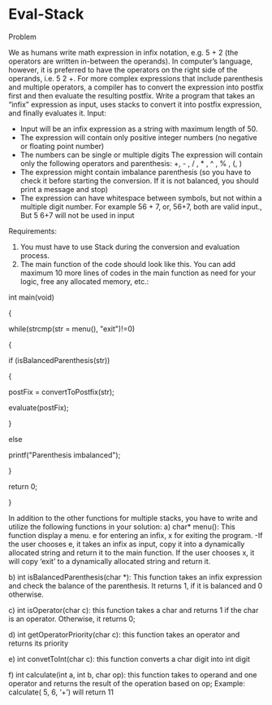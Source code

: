 # Eval-Stack



Problem

We as humans write math expression in infix notation, e.g. 5 + 2 (the operators are written in-between the operands). In computer’s language, however, it is preferred to have the operators on the right side of the operands, i.e. 5 2 +. For more complex expressions that include parenthesis and multiple operators, a compiler has to convert the expression into postfix first and then evaluate the resulting postfix.
Write a program that takes an “infix” expression as input, uses stacks to convert it into postfix expression, and finally evaluates it.
Input:
- Input will be an infix expression as a string with maximum length of 50.
- The expression will contain only positive integer numbers (no negative or floating point number)
- The numbers can be single or multiple digits
The expression will contain only the following operators and parenthesis: +, - , / , * , ^ , % , (, )
- The expression might contain imbalance parenthesis (so you have to check it before starting the conversion. If it is not balanced, you should print a message and stop)
- The expression can have whitespace between symbols, but not within a multiple digit number. For example 56 + 7, or, 56+7, both are valid input., But 5 6+7 will not be used in input

Requirements:
1. You must have to use Stack during the conversion and evaluation process.
2. The main function of the code should look like this. You can add maximum 10 more lines of codes in the main function as need for your logic, free any allocated memory, etc.:

int main(void)

{

while(strcmp(str = menu(), "exit")!=0)

{

if (isBalancedParenthesis(str))

{

postFix = convertToPostfix(str);

evaluate(postFix);

}

else

printf("Parenthesis imbalanced");

}

return 0;

}

In addition to the other functions for multiple stacks, you have to write and utilize the following functions in your solution:
a) char* menu(): This function display a menu. e for entering an infix, x for exiting the program.
-If the user chooses e, it takes an infix as input, copy it into a dynamically allocated string and return it to the main function. If the user chooses x, it will copy ‘exit’ to a dynamically allocated string and return it.

b) int isBalancedParenthesis(char *): This function takes an infix expression and check the balance of the parenthesis. It returns 1, if it is balanced and 0 otherwise.

c) int isOperator(char c): this function takes a char and returns 1 if the char is an operator. Otherwise, it returns 0;

d) int getOperatorPriority(char c): this function takes an operator and returns its priority

e) int convetToInt(char c): this function converts a char digit into int digit

f) int calculate(int a, int b, char op): this function takes to operand and one operator and returns the result of the operation based on op; Example: calculate( 5, 6, ‘+’) will return 11
